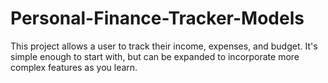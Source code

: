 # Personal-Finance-Tracker-Models
This project allows a user to track their income, expenses, and budget. It's simple enough to start with, but can be expanded to incorporate more complex features as you learn.
